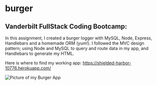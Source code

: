 # burger

## Vanderbilt FullStack Coding Bootcamp: 
In this assignment, I created a burger logger with MySQL, Node, Express, Handlebars and a homemade ORM (yum!). I followed the MVC design pattern; using Node and MySQL to query and route data in my app, and Handlebars to generate my HTML.

Here is where to find my working app: https://shielded-harbor-10776.herokuapp.com/

![Picture of my Burger App](/public/assets/img/Burgers_image.JPG')
